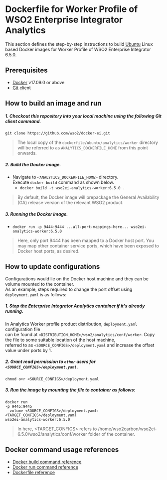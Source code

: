 # Dockerfile for Worker Profile of WSO2 Enterprise Integrator Analytics #

This section defines the step-by-step instructions to build [Ubuntu](https://hub.docker.com/_/ubuntu/) Linux based Docker images
for Worker Profile of WSO2 Enterprise Integrator 6.5.0.

## Prerequisites

* [Docker](https://www.docker.com/get-docker) v17.09.0 or above
* [Git](https://git-scm.com/book/en/v2/Getting-Started-Installing-Git) client

## How to build an image and run

##### 1. Checkout this repository into your local machine using the following Git client command.

```
git clone https://github.com/wso2/docker-ei.git
```

>The local copy of the `dockerfile/ubuntu/analytics/worker` directory will be referred to as `ANALYTICS_DOCKERFILE_HOME` from this point onwards.

##### 2. Build the Docker image.

- Navigate to `<ANALYTICS_DOCKERFILE_HOME>` directory. <br>
  Execute `docker build` command as shown below.
    + `docker build -t wso2ei-analytics-worker:6.5.0 .`

> By default, the Docker image will prepackage the General Availability (GA) release version of the relevant WSO2 product.
 
##### 3. Running the Docker image.

- `docker run -p 9444:9444 ...all-port-mappings-here... wso2ei-analytics-worker:6.5.0`

> Here, only port 9444 has been mapped to a Docker host port.
You may map other container service ports, which have been exposed to Docker host ports, as desired.

## How to update configurations

Configurations would lie on the Docker host machine and they can be volume mounted to the container. <br>
As an example, steps required to change the port offset using `deployment.yaml` is as follows:

##### 1. Stop the Enterprise Integrator Analytics container if it's already running.

In Analytics Worker profile product distribution, `deployment.yaml` configuration file <br>
can be found at `<DISTRIBUTION_HOME>/wso2/analytics/conf/worker`. Copy the file to some suitable location of the host machine, <br>
referred to as `<SOURCE_CONFIGS>/deployment.yaml` and increase the offset value under ports by 1.

##### 2. Grant read permission to `other` users for `<SOURCE_CONFIGS>/deployment.yaml`.

```
chmod o+r <SOURCE_CONFIGS>/deployment.yaml
```

##### 3. Run the image by mounting the file to container as follows:

```
docker run 
-p 9445:9445
--volume <SOURCE_CONFIGS>/deployment.yaml:<TARGET_CONFIGS>/deployment.yaml
wso2ei-analytics-worker:6.5.0
```

>In here, <TARGET_CONFIGS> refers to /home/wso2carbon/wso2ei-6.5.0/wso2/analytics/conf/worker folder of the container.

## Docker command usage references

* [Docker build command reference](https://docs.docker.com/engine/reference/commandline/build/)
* [Docker run command reference](https://docs.docker.com/engine/reference/run/)
* [Dockerfile reference](https://docs.docker.com/engine/reference/builder/)
